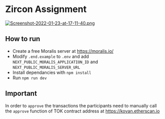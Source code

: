 # Zircon Assignment

[![Screenshot-2022-01-23-at-17-11-40.png](https://i.postimg.cc/76HdHcbY/Screenshot-2022-01-23-at-17-11-40.png)](https://postimg.cc/qtFjQ189)

## How to run
- Create a free Moralis server at https://moralis.io/
- Modify `.end.example` to `.env` and add `NEXT_PUBLIC_MORALIS_APPLICATION_ID` and `NEXT_PUBLIC_MORALIS_SERVER_URL`
- Install dependancies with `npm install`
- Run `npm run dev`

## Important
In order to `approve` the transactions the participants need to manually call the `approve` function of TOK contract address at https://kovan.etherscan.io
 
 
